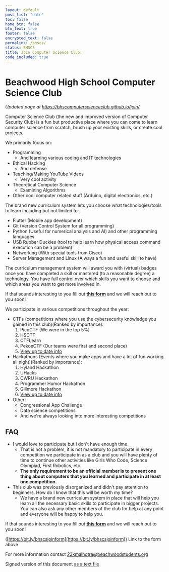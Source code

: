 ```yaml
---
layout: default
post_list: "date"
toc: false
home_btn: false
btn_text: true
footer: false
encrypted_text: false
permalink: /bhscs/
status: BHSCS
title: Join Computer Science Club!
code_included: true
---
```


# Beachwood High School Computer Science Club

*Updated page at <https://bhscomputerscienceclub.github.io/join/>*

Computer Science Club (the new and improved version of Computer Security Club) is a fun but productive place where you can come to learn computer science from scratch, brush up your existing skills, or create cool projects.

We primarily focus on:

- Programming
  - And learning various coding and IT technologies
- Ethical Hacking
  - And defense
- Teaching/Making YouTube Videos
  - Very cool activity
- Theoretical Computer Science
  - Examining Algorithms
- Other cool computer related stuff (Arduino, digital electronics, etc.)

The brand new curriculum system lets you choose what technologies/tools to learn including but not limited to:

- Flutter (Mobile app development)
- Git (Version Control System for all programming)
- Python (Useful for numerical analysis and AI) and other programming languages
- USB Rubber Duckies (tool to help learn how physical access command execution can be a problem)
- Networking (With special tools from Cisco)
- Server Management and Linux (Always a fun and useful skill to have)

The curriculum management system will award you with (virtual) badges once you have completed a skill or mastered (to a reasonable degree) a technology. You have full control over which skills you want to choose and which areas you want to get more involved in.

If that sounds interesting to you fill out [**this form**](https://bit.ly/bhscsjoinform) and we will reach out to you soon!

We participate in various competitions throughout the year:
- CTFs (competitions where you use the cybersecurity knowledge you gained in this club)(Ranked by importance):
  1. PicoCTF (We were in the top 5%)
  2. HSCTF
  3. CTFLearn
  4. PekoeCTF (Our teams were first and second place)
  5. [View up to date info](http://bhscomputerscienceclub.github.io/ctfs/)
- Hackathons (Events where you make apps and have a lot of fun working all night)(Ranked by importance):
  1. Hyland Hackathon
  2. UHacks
  3. CWRU Hackathon
  4. Programmer Humor Hackathon
  5. Gillmore Hackathon
  6. [View up to date info](http://bhscomputerscienceclub.github.io/hackathons/)
- Other:
  - Congressional App Challenge
  - Data science competitions
  - And we're always looking into more interesting competitions

## FAQ

- I would love to participate but I don't have enough time.
  - That is not a problem, it is not mandatory to participate in every competition we participate in as a club and you will have plenty of time to continue other activities like Girls Who Code, Science Olympiad, First Robotics, etc.
  - **The only requirement to be an official member is to present one thing about computers that you learned and participate in at least one competition.**
- This club was previously disorganized and didn't pay attention to beginners. How do I know that this will be worth my time?
  - We have a brand new curriculum system in place that will help you learn all the necessary basic skills to participate in bigger projects. You can also ask any other members of the club for help at any point and everyone will be happy to help you.

If that sounds interesting to you fill out [**this form**](https://bit.ly/bhscsjoinform) and we will reach out to you soon!

([https://bit.ly/bhscsjoinform](https://bit.ly/bhscsjoinform)) Link to the form above

For more information contact [23kmalhotra@beachwoodstudents.org](mailto:23kmalhotra@beachwoodstudents.org)  

Signed version of this document [as a text file](/bhscs/verified.txt)
